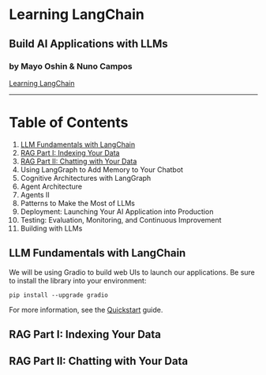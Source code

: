 # Learning LangChain #
## Build AI Applications with LLMs
### by Mayo Oshin & Nuno Campos
[Learning LangChain](https://www.amazon.com/Learning-LangChain-Building-Applications-LangGraph/dp/1098167287)
- - - - 
# Table of Contents
1. [LLM Fundamentals with LangChain](#llm-fundamentals-with-langchain)
2. [RAG Part I: Indexing Your Data](#rag-part-i-indexing-your-data)
3. [RAG Part II: Chatting with Your Data](#rag-part-ii-chatting-with-your-data)
4. Using LangGraph to Add Memory to Your Chatbot
5. Cognitive Architectures with LangGraph
6. Agent Architecture
7. Agents II
8. Patterns to Make the Most of LLMs
9. Deployment: Launching Your AI Application into Production
10. Testing: Evaluation, Monitoring, and Continuous Improvement
11. Building with LLMs


## LLM Fundamentals with LangChain

We will be using Gradio to build web UIs to launch our applications.
Be sure to install the library into your environment:

`pip install --upgrade gradio`

For more information, see the [Quickstart](https://www.gradio.app/guides/quickstart) guide.

## RAG Part I: Indexing Your Data

## RAG Part II: Chatting with Your Data